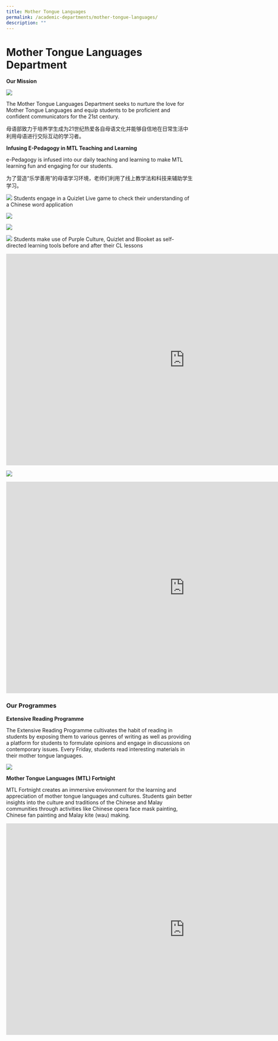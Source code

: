 ```yaml
---
title: Mother Tongue Languages
permalink: /academic-departments/mother-tongue-languages/
description: ""
---
```

# **Mother Tongue Languages Department**

**Our Mission**

![](/images/image001.jpg)

The Mother Tongue Languages Department seeks to nurture the love for Mother Tongue Languages and equip students to be proficient and confident communicators for the 21st century.&nbsp;

母语部致力于培养学生成为21世纪热爱各自母语文化并能够自信地在日常生活中利用母语进行交际互动的学习者。

**Infusing E-Pedagogy in MTL Teaching and Learning**

e-Pedagogy is infused into our daily teaching and learning to make MTL learning fun and engaging for our students.&nbsp;

为了营造“乐学善用”的母语学习环境，老师们利用了线上教学法和科技来辅助学生学习。

![](/images/Students%20engaged%20in%20a%20Quizlet.jpg)
Students engage in a Quizlet Live game to check their understanding of a Chinese word application

![](/images/image005.png)

![](/images/image007.png)

![](/images/image009.png)
Students make&nbsp;use of Purple Culture, Quizlet and Blooket as self-directed learning tools before and after their CL lessons

<iframe allowfullscreen="true" height="569" width="960" frameborder="0" src="https://docs.google.com/presentation/d/e/2PACX-1vSGGUIf9YosNuRoriomklmL1rMxrovaQYxgkuVns8gRpK1kBSW9J5upY5WbPx0WdmWlXxJI_TTXKWcb/embed?start=true&amp;loop=false&amp;delayms=5000"></iframe>


![](/images/mt.jpg)





<iframe src="https://docs.google.com/presentation/d/e/2PACX-1vQCJy3qf5kjNBbrTa2FU5j7ppb5XxruQ2-6PQtdx-Gr7iuxDn8ApuGSUBFjvNKEqwZRvAOALmiMNwJL/embed?start=true&amp;loop=false&amp;delayms=5000" frameborder="0" width="960" height="569" allowfullscreen="true"></iframe>



### **Our Programmes**

**Extensive Reading Programme**  

The Extensive Reading Programme cultivates the habit of reading in students by exposing them to various genres of writing as well as providing a platform for students to formulate opinions and engage in discussions on contemporary issues. Every Friday, students read interesting materials in their mother tongue languages.

![](/images/image029.jpg)


**Mother Tongue Languages (MTL) Fortnight**

MTL Fortnight creates an immersive environment for the learning and appreciation of mother tongue languages and cultures. Students gain better insights into the culture and traditions of the Chinese and Malay communities through&nbsp;activities like Chinese opera face mask painting, Chinese fan painting&nbsp;and Malay kite (wau) making.




<iframe allowfullscreen="true" height="569" width="960" frameborder="0" src="https://docs.google.com/presentation/d/e/2PACX-1vTc5Q5GIAip_aHRSy4Pwr85GGy7ECgrJydQXVri5hRt2Z-MkXsmCOKe8qE6-v-ZfWcWTkPbFlVqL0bU/embed?start=true&amp;loop=false&amp;delayms=5000"></iframe>